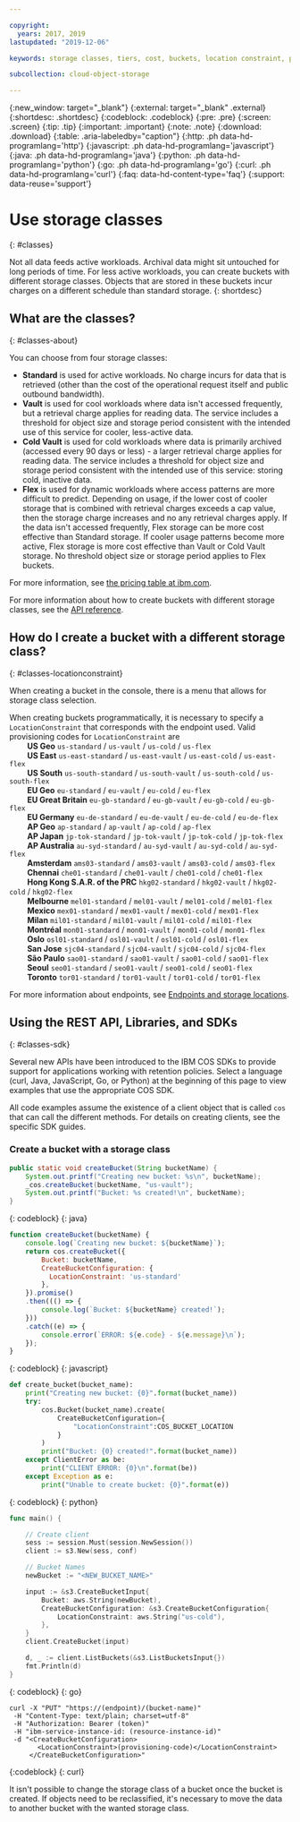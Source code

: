 ```yaml
---

copyright:
  years: 2017, 2019
lastupdated: "2019-12-06"

keywords: storage classes, tiers, cost, buckets, location constraint, provisioning code, locationconstraint

subcollection: cloud-object-storage

---
```

{:new_window: target="_blank"}
{:external: target="_blank" .external}
{:shortdesc: .shortdesc}
{:codeblock: .codeblock}
{:pre: .pre}
{:screen: .screen}
{:tip: .tip}
{:important: .important}
{:note: .note}
{:download: .download} 
{:table: .aria-labeledby="caption"}
{:http: .ph data-hd-programlang='http'} 
{:javascript: .ph data-hd-programlang='javascript'} 
{:java: .ph data-hd-programlang='java'} 
{:python: .ph data-hd-programlang='python'}
{:go: .ph data-hd-programlang='go'}
{:curl: .ph data-hd-programlang='curl'}
{:faq: data-hd-content-type='faq'}
{:support: data-reuse='support'}

# Use storage classes
{: #classes}

Not all data feeds active workloads. Archival data might sit untouched for long periods of time. For less active workloads, you can create buckets with different storage classes. Objects that are stored in these buckets incur charges on a different schedule than standard storage.
{: shortdesc}

## What are the classes?
{: #classes-about}

You can choose from four storage classes:

*  **Standard** is used for active workloads. No charge incurs for data that is retrieved (other than the cost of the operational request itself and public outbound bandwidth).
*  **Vault** is used for cool workloads where data isn't accessed frequently, but a retrieval charge applies for reading data. The service includes a threshold for object size and storage period consistent with the intended use of this service for cooler, less-active data.
*  **Cold Vault** is used for cold workloads where data is primarily archived (accessed every 90 days or less) - a larger retrieval charge applies for reading data. The service includes a threshold for object size and storage period consistent with the intended use of this service: storing cold, inactive data.
*  **Flex** is used for dynamic workloads where access patterns are more difficult to predict. Depending on usage, if the lower cost of cooler storage that is combined with retrieval charges exceeds a cap value, then the storage charge increases and no any retrieval charges apply. If the data isn't accessed frequently, Flex storage can be more cost effective than Standard storage. If cooler usage patterns become more active, Flex storage is more cost effective than Vault or Cold Vault storage. No threshold object size or storage period applies to Flex buckets.

For more information, see [the pricing table at ibm.com](https://www.ibm.com/cloud/object-storage#s3api).

For more information about how to create buckets with different storage classes, see the [API reference](/docs/services/cloud-object-storage/api-reference?topic=cloud-object-storage-compatibility-api-bucket-operations#compatibility-api-storage-class).

## How do I create a bucket with a different storage class?
{: #classes-locationconstraint}

When creating a bucket in the console, there is a menu that allows for storage class selection. 

When creating buckets programmatically, it is necessary to specify a `LocationConstraint` that corresponds with the endpoint used. Valid provisioning codes for `LocationConstraint` are <br>
&emsp;&emsp;  **US Geo** `us-standard` / `us-vault` / `us-cold` / `us-flex` <br>
&emsp;&emsp;  **US East** `us-east-standard` / `us-east-vault`  / `us-east-cold` / `us-east-flex` <br>
&emsp;&emsp;  **US South** `us-south-standard` / `us-south-vault`  / `us-south-cold` / `us-south-flex` <br>
&emsp;&emsp;  **EU Geo** `eu-standard` / `eu-vault` / `eu-cold` / `eu-flex` <br>
&emsp;&emsp;  **EU Great Britain** `eu-gb-standard` / `eu-gb-vault` / `eu-gb-cold` / `eu-gb-flex` <br>
&emsp;&emsp;  **EU Germany** `eu-de-standard` / `eu-de-vault` / `eu-de-cold` / `eu-de-flex` <br>
&emsp;&emsp;  **AP Geo** `ap-standard` / `ap-vault` / `ap-cold` / `ap-flex` <br>
&emsp;&emsp;  **AP Japan** `jp-tok-standard` / `jp-tok-vault` / `jp-tok-cold` / `jp-tok-flex` <br>
&emsp;&emsp;  **AP Australia** `au-syd-standard` / `au-syd-vault` / `au-syd-cold` / `au-syd-flex` <br>
&emsp;&emsp;  **Amsterdam** `ams03-standard` / `ams03-vault` / `ams03-cold` / `ams03-flex` <br>
&emsp;&emsp;  **Chennai** `che01-standard` / `che01-vault` / `che01-cold` / `che01-flex` <br>
&emsp;&emsp;  **Hong Kong S.A.R. of the PRC** `hkg02-standard` / `hkg02-vault` / `hkg02-cold` / `hkg02-flex` <br>
&emsp;&emsp;  **Melbourne** `mel01-standard` / `mel01-vault` / `mel01-cold` / `mel01-flex` <br>
&emsp;&emsp;  **Mexico** `mex01-standard` / `mex01-vault` / `mex01-cold` / `mex01-flex` <br>
&emsp;&emsp;  **Milan** `mil01-standard` / `mil01-vault` / `mil01-cold` / `mil01-flex` <br>
&emsp;&emsp;  **Montréal** `mon01-standard` / `mon01-vault` / `mon01-cold` / `mon01-flex` <br>
&emsp;&emsp;  **Oslo** `osl01-standard` / `osl01-vault` / `osl01-cold` / `osl01-flex` <br>
&emsp;&emsp;  **San Jose** `sjc04-standard` / `sjc04-vault` / `sjc04-cold` / `sjc04-flex` <br>
&emsp;&emsp;  **São Paulo** `sao01-standard` / `sao01-vault` / `sao01-cold` / `sao01-flex` <br>
&emsp;&emsp;  **Seoul** `seo01-standard` / `seo01-vault` / `seo01-cold` / `seo01-flex` <br>
&emsp;&emsp;  **Toronto** `tor01-standard` / `tor01-vault` / `tor01-cold` / `tor01-flex` <br>


For more information about endpoints, see [Endpoints and storage locations](/docs/services/cloud-object-storage?topic=cloud-object-storage-endpoints#endpoints).

## Using the REST API, Libraries, and SDKs
{: #classes-sdk}

Several new APIs have been introduced to the IBM COS SDKs to provide support for applications working with retention policies. Select a language (curl, Java, JavaScript, Go, or Python) at the beginning of this page to view examples that use the appropriate COS SDK. 

 All code examples assume the existence of a client object that is called `cos` that can call the different methods. For details on creating clients, see the specific SDK guides.


### Create a bucket with a storage class

```java
public static void createBucket(String bucketName) {
    System.out.printf("Creating new bucket: %s\n", bucketName);
    _cos.createBucket(bucketName, "us-vault");
    System.out.printf("Bucket: %s created!\n", bucketName);
}
```
{: codeblock}
{: java}


```javascript
function createBucket(bucketName) {
    console.log(`Creating new bucket: ${bucketName}`);
    return cos.createBucket({
        Bucket: bucketName,
        CreateBucketConfiguration: {
          LocationConstraint: 'us-standard'
        },        
    }).promise()
    .then((() => {
        console.log(`Bucket: ${bucketName} created!`);
    }))
    .catch((e) => {
        console.error(`ERROR: ${e.code} - ${e.message}\n`);
    });
}
```
{: codeblock}
{: javascript}


```py
def create_bucket(bucket_name):
    print("Creating new bucket: {0}".format(bucket_name))
    try:
        cos.Bucket(bucket_name).create(
            CreateBucketConfiguration={
                "LocationConstraint":COS_BUCKET_LOCATION
            }
        )
        print("Bucket: {0} created!".format(bucket_name))
    except ClientError as be:
        print("CLIENT ERROR: {0}\n".format(be))
    except Exception as e:
        print("Unable to create bucket: {0}".format(e))
```
{: codeblock}
{: python}

```go
func main() {

    // Create client
    sess := session.Must(session.NewSession())
    client := s3.New(sess, conf)

    // Bucket Names
    newBucket := "<NEW_BUCKET_NAME>"

    input := &s3.CreateBucketInput{
        Bucket: aws.String(newBucket),
        CreateBucketConfiguration: &s3.CreateBucketConfiguration{
            LocationConstraint: aws.String("us-cold"),
        },
    }
    client.CreateBucket(input)

    d, _ := client.ListBuckets(&s3.ListBucketsInput{})
    fmt.Println(d)
}
```
{: codeblock}
{: go}


```
curl -X "PUT" "https://(endpoint)/(bucket-name)"
 -H "Content-Type: text/plain; charset=utf-8"
 -H "Authorization: Bearer (token)"
 -H "ibm-service-instance-id: (resource-instance-id)"
 -d "<CreateBucketConfiguration>
       <LocationConstraint>(provisioning-code)</LocationConstraint>
     </CreateBucketConfiguration>"
```
{:codeblock}
{: curl}

It isn't possible to change the storage class of a bucket once the bucket is created. If objects need to be reclassified, it's necessary to move the data to another bucket with the wanted storage class. 
